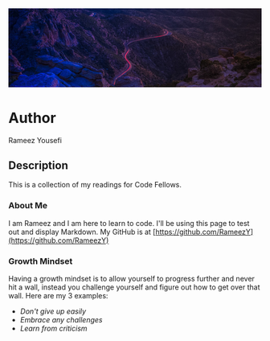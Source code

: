 ![banner image](https://github.com/RameezY/reading-notes/blob/main/photo-1542396601-dca920ea2807.jpg)
---
# Author
Rameez Yousefi

## Description
This is a collection of my readings for Code Fellows.

### About Me
I am Rameez and I am here to learn to code.  I'll be using this page to test out and display Markdown.
My GitHub is at [https://github.com/RameezY](https://github.com/RameezY)

### Growth Mindset
Having a growth mindset is to allow yourself to progress further and never hit a wall, instead you challenge yourself and figure out how to get over that wall. Here are my 3 examples:
* *Don't give up easily*
* *Embrace any challenges*
* *Learn from criticism*
